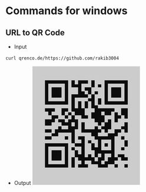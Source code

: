 # Commands for windows
## URL to QR Code
 * Input
```bash
curl qrenco.de/https://github.com/rakib3004
```
 * Output
![QR Code](https://github.com/rakib3004/shortcuts/blob/main/images/QR-Code.png)

